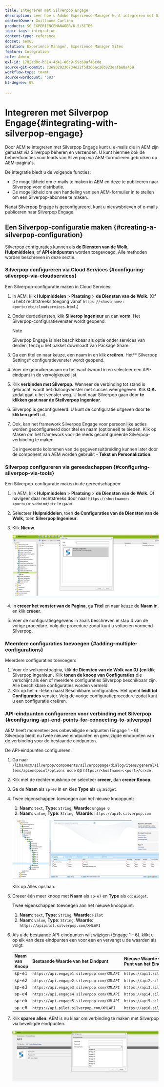 ```yaml
---
title: Integreren met Silverpop Engage
description: Leer hoe u Adobe Experience Manager kunt integreren met Silverpop Engage.
contentOwner: Guillaume Carlino
products: SG_EXPERIENCEMANAGER/6.5/SITES
topic-tags: integration
content-type: reference
docset: aem65
solution: Experience Manager, Experience Manager Sites
feature: Integration
role: Admin
exl-id: 1782ad8c-b514-4d41-86c9-59c60af46cde
source-git-commit: c3e9029236734e22f5d266ac26b923eafbe0a459
workflow-type: tm+mt
source-wordcount: '593'
ht-degree: 0%

---
```


# Integreren met Silverpop Engage{#integrating-with-silverpop-engage}

<!-- THIS ENTIRE TOPIC APPEARS OBSOLETE BECAUSE SILVERPOP NO LONGER EXISTS AND THERE ARE NO REDIRECTS FOR THE DOWNLOAD URL BELOW THAT IS 404.
>[!NOTE]
>
>Silverpop integration is **not** available out of the box. Download the Silverpop integration package `https://www.adobeaemcloud.com/content/marketplace/marketplaceProxy.html?packagePath=/content/companies/public/adobe/packages/aem620/product/cq-mcm-integrations-silverpop-content` from Package Share and install it on your instance. After you have installed the package, you can configure it as described in this document. -->

Door AEM te integreren met Silverpop Engage kunt u e-mails die in AEM zijn gemaakt via Silverpop beheren en verzenden. U kunt hiermee ook de beheerfuncties voor leads van Silverpop via AEM-formulieren gebruiken op AEM-pagina&#39;s.

De integratie biedt u de volgende functies:

* De mogelijkheid om e-mails te maken in AEM en deze te publiceren naar Silverpop voor distributie.
* De mogelijkheid om een handeling van een AEM-formulier in te stellen om een Silverpop-abonnee te maken.

Nadat Silverpop Engage is geconfigureerd, kunt u nieuwsbrieven of e-mails publiceren naar Silverpop Engage.

## Een Silverpop-configuratie maken {#creating-a-silverpop-configuration}

Silverpop configuraties kunnen als **de Diensten van de Wolk**, **Hulpmiddelen**, of **API eindpunten** worden toegevoegd. Alle methoden worden beschreven in deze sectie.

### Silverpop configureren via Cloud Services {#configuring-silverpop-via-cloudservices}

Een Silverpop-configuratie maken in Cloud Services:

1. In AEM, klik **Hulpmiddelen** > **Plaatsing** > **de Diensten van de Wolk**. (Of u hebt rechtstreeks toegang vanaf `https://<hostname>:<port>/etc/cloudservices.html`.)
1. Onder derdediensten, klik **Silverop Ingenieur** en dan **vorm**. Het Silverpop-configuratievenster wordt geopend.

   >[!NOTE]
   >
   >Silverpop Engage is niet beschikbaar als optie onder services van derden, tenzij u het pakket downloadt van Package Share.

1. Ga een titel en naar keuze, een naam in en klik **creëren**. Het** Silverpop Settings* configuratievenster wordt geopend.
1. Voer de gebruikersnaam en het wachtwoord in en selecteer een API-eindpunt in de vervolgkeuzelijst.
1. Klik **verbinden met Silverpop.** Wanneer de verbinding tot stand is gebracht, wordt het dialoogvenster met succes weergegeven. Klik **O.K.** zodat gaat u het venster weg. U kunt naar Silverpop gaan door **te klikken gaat naar de Steilverpop Ingenieur**.
1. Silverpop is geconfigureerd. U kunt de configuratie uitgeven door **te klikken geeft** uit.
1. Ook, kan het framework Silverpop Engage voor persoonlijke acties worden geconfigureerd door titel en naam (optioneel) te bieden. Klik op Maken om het framework voor de reeds geconfigureerde Silverpop-verbinding te maken.

   De ingevoerde kolommen van de gegevensuitbreiding kunnen later door de component van AEM worden gebruikt - **Tekst en Personalization**.

### Silverpop configureren via gereedschappen {#configuring-silverpop-via-tools}

Een Silverpop-configuratie maken in de gereedschappen:

1. In AEM, klik **Hulpmiddelen** > **Plaatsing** > **de Diensten van de Wolk**. Of navigeer daar rechtstreeks door naar `https://<hostname>:<port>/misadmin#/etc` te gaan.
1. Selecteer **Hulpmiddelen**, toen **de Configuraties van de Diensten van de Wolk,** toen **Silverpop Ingenieur**.
1. Klik **Nieuw**.

   ![&#x200B; chlimage_1-6 &#x200B;](assets/chlimage_1-6.jpeg)

1. In **creeer het venster van de Pagina**, ga **Titel** en naar keuze de **Naam** in, en klik **creeer**.
1. Voer de configuratiegegevens in zoals beschreven in stap 4 van de vorige procedure. Volg die procedure zodat kunt u voltooien vormend Silverpop.

### Meerdere configuraties toevoegen {#adding-multiple-configurations}

Meerdere configuraties toevoegen:

1. Voor de welkomstpagina, klik **de Diensten van de Wolk van 0&rbrace; &lbrace;en klik** Silverpop Ingenieur **.** Klik **tonen de knoop van Configuraties** die verschijnt als één of meerdere configuraties Silverpop beschikbaar zijn. Alle beschikbare configuraties worden vermeld.
1. Klik op het **+** -teken naast Beschikbare configuraties. Het opent **leidt tot Configuraties** venster. Volg de vorige configuratieprocedure zodat kunt u een configuratie creëren.

### API-eindpunten configureren voor verbinding met Silverpop {#configuring-api-end-points-for-connecting-to-silverpop}

AEM heeft momenteel zes onbeveiligde eindpunten (Engage 1 - 6). Silverpop biedt nu twee nieuwe eindpunten en gewijzigde eindpunten van de verbinding voor de bestaande eindpunten.

De API-eindpunten configureren:

1. Ga naar `/libs/mcm/silverpop/components/silverpoppage/dialog/items/general/items/apiendpoint/options node` op `https://<hostname>:<port>/crxde.`
1. Klik met de rechtermuisknop en selecteer **creeer**, dan **creeer Knoop**.
1. Ga de **Naam** als `sp-e0` in en kies **Type** als `cq:Widget`.
1. Twee eigenschappen toevoegen aan het nieuwe knooppunt:

   1. **Naam**: `text`, **Type**: `String`, **Waarde**: `Engage 0`
   1. **Naam**: `value`, **Type**: `String`, **Waarde**: `https://api0.silverpop.com`

   ![&#x200B; chlimage_1-42 &#x200B;](assets/chlimage_1-42.png)

   Klik op Alles opslaan.

1. Creeer één meer knoop met **Naam** als `sp-e7` en **Type** als `cq:Widget`.

   Twee eigenschappen toevoegen aan het nieuwe knooppunt:

   1. **Naam**: `text`, **Type**: `String`, **Waarde**: `Pilot`
   1. **Naam**: `value`, **Type**: `String`, **Waarde**: `https://apipilot.silverpop.com/XMLAPI`

1. Als u de bestaande API-eindpunten wilt wijzigen (Engage 1 - 6), klikt u op elk van deze eindpunten een voor een en vervangt u de waarden als volgt:

   | **Naam van Knoop** | **Bestaande Waarde van het Eindpunt** | **Nieuwe Waarde van het Punt van het Eind** |
   |---|---|---|
   | sp-e1 | `https://api.engage1.silverpop.com/XMLAPI` | `https://api1.silverpop.com` |
   | sp-e2 | `https://api.engage2.silverpop.com/XMLAPI` | `https://api2.silverpop.com` |
   | sp-e3 | `https://api.engage3.silverpop.com/XMLAPI` | `https://api3.silverpop.com` |
   | sp-e4 | `https://api.engage4.silverpop.com/XMLAPI` | `https://api4.silverpop.com` |
   | sp-e5 | `https://api.engage5.silverpop.com/XMLAPI` | `https://api5.silverpop.com` |
   | sp-e6 | `https://api.pilot.silverpop.com/XMLAPI` | `https://api6.silverpop.com` |

1. Klik **sparen allen**. AEM is nu klaar om verbinding te maken met Silverpop via beveiligde eindpunten.

   ![&#x200B; chlimage_1-7 &#x200B;](assets/chlimage_1-7.jpeg)

